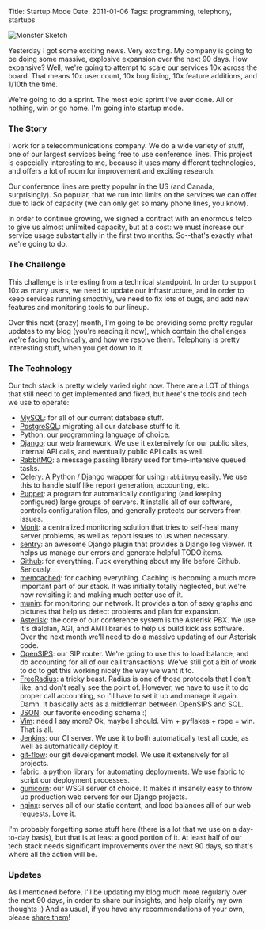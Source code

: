 Title: Startup Mode
Date: 2011-01-06
Tags: programming, telephony, startups


![Monster Sketch][]


Yesterday I got some exciting news.  Very exciting.  My company is going to be
doing some massive, explosive expansion over the next 90 days.  How expansive?
Well, we're going to attempt to scale our services 10x across the board.  That
means 10x user count, 10x bug fixing, 10x feature additions, and 1/10th the
time.

We're going to do a sprint.  The most epic sprint I've ever done.  All or
nothing, win or go home.  I'm going into startup mode.


### The Story

I work for a telecommunications company.  We do a wide variety of stuff, one of
our largest services being free to use conference lines.  This project is
especially interesting to me, because it uses many different technologies, and
offers a lot of room for improvement and exciting research.

Our conference lines are pretty popular in the US (and Canada, surprisingly).
So popular, that we run into limits on the services we can offer due to lack of
capacity (we can only get so many phone lines, you know).

In order to continue growing, we signed a contract with an enormous telco to
give us almost unlimited capacity, but at a cost: we must increase our service
usage substantially in the first two months.  So--that's exactly what we're
going to do.


### The Challenge

This challenge is interesting from a technical standpoint.  In order to support
10x as many users, we need to update our infrastructure, and in order to keep
services running smoothly, we need to fix lots of bugs, and add new features
and monitoring tools to our lineup.

Over this next (crazy) month, I'm going to be providing some pretty regular
updates to my blog (you're reading it now), which contain the challenges we're
facing technically, and how we resolve them.  Telephony is pretty interesting
stuff, when you get down to it.


### The Technology

Our tech stack is pretty widely varied right now.  There are a LOT of things
that still need to get implemented and fixed, but here's the tools and tech we
use to operate:

-   [MySQL][]: for all of our current database stuff.
-   [PostgreSQL][]: migrating all our database stuff to it.
-   [Python][]: our programming language of choice.
-   [Django][]: our web framework.  We use it extensively for our public sites,
    internal API calls, and eventually public API calls as well.
-   [RabbitMQ][]: a message passing library used for time-intensive queued
    tasks.
-   [Celery][]: A Python / Django wrapper for using `rabbitmyq` easily.  We use
    this to handle stuff like report generation, accounting, etc.
-   [Puppet][]: a program for automatically configuring (and keeping
    configured) large groups of servers.  It installs all of our software,
    controls configuration files, and generally protects our servers from
    issues.
-   [Monit][]: a centralized monitoring solution that tries to self-heal many
    server problems, as well as report issues to us when necessary.
-   [sentry][]: an awesome Django plugin that provides a Django log viewer.  It
    helps us manage our errors and generate helpful TODO items.
-   [Github][]: for everything.  Fuck everything about my life before Github.
    Seriously.
-   [memcached][]: for caching everything.  Caching is becoming a much more
    important part of our stack.  It was initially totally neglected, but we're
    now revisiting it and making much better use of it.
-   [munin][]: for monitoring our network.  It provides a ton of sexy graphs
    and pictures that help us detect problems and plan for expansion.
-   [Asterisk][]: the core of our conference system is the Asterisk PBX.  We
    use it's dialplan, AGI, and AMI libraries to help us build kick ass
    software.  Over the next month we'll need to do a massive updating of our
    Asterisk code.
-   [OpenSIPS][]: our SIP router.  We're going to use this to load balance, and
    do accounting for all of our call transactions.  We've still got a bit of
    work to do to get this working nicely the way we want it to.
-   [FreeRadius][]: a tricky beast.  Radius is one of those protocols that I
    don't like, and don't really see the point of.  However, we have to use it
    to do proper call accounting, so I'll have to set it up and manage it
    again.  Damn.  It basically acts as a middleman between OpenSIPS and SQL.
-   [JSON][]: our favorite encoding schema :)
-   [Vim][]: need I say more?  Ok, maybe I should.  Vim + pyflakes + rope =
    win.  That is all.
-   [Jenkins][]: our CI server.  We use it to both automatically test all code,
    as well as automatically deploy it.
-   [git-flow][]: our git development model.  We use it extensively for all
    projects.
-   [fabric][]: a python library for automating deployments.  We use fabric to
    script our deployment processes.
-   [gunicorn][]: our WSGI server of choice.  It makes it insanely easy to
    throw up production web servers for our Django projects.
-   [nginx][]: serves all of our static content, and load balances all of our
    web requests.  Love it.

I'm probably forgetting some stuff here (there is a lot that we use on a
day-to-day basis), but that is at least a good portion of it.  At least half of
our tech stack needs significant improvements over the next 90 days, so that's
where all the action will be.


### Updates

As I mentioned before, I'll be updating my blog much more regularly over the
next 90 days, in order to share our insights, and help clarify my own thoughts
:)  And as usual, if you have any recommendations of your own, please
[share them][]!


  [Monster Sketch]: |filename|/images/2011/monster-sketch.png "Monster Sketch"
  [MySQL]: http://www.mysql.com/ "MySQL"
  [PostgreSQL]: http://www.postgresql.org/ "PostgreSQL"
  [Python]: http://python.org/ "Python"
  [Django]: https://www.djangoproject.com/ "Django"
  [RabbitMQ]: http://www.rabbitmq.com/ "RabbitMQ"
  [Celery]: http://celeryproject.org/ "Celery"
  [Puppet]: https://puppetlabs.com/ "Puppet"
  [Monit]: http://mmonit.com/monit/ "Monit"
  [sentry]: https://getsentry.com/welcome/ "Sentry"
  [Github]: https://github.com/ "Github"
  [memcached]: http://www.memcached.org/ "Memcached"
  [munin]: http://munin-monitoring.org/ "Munin"
  [Asterisk]: http://www.asterisk.org/ "Asterisk"
  [OpenSIPS]: http://www.opensips.org/ "OpenSIPS"
  [FreeRadius]: http://freeradius.org/ "FreeRadius"
  [JSON]: http://json.org/ "JSON"
  [Vim]: http://www.vim.org/ "Vim"
  [Jenkins]: http://jenkins-ci.org/ "Jenkins"
  [git-flow]: http://nvie.com/posts/a-successful-git-branching-model/ "Git Flow"
  [fabric]: http://docs.fabfile.org/en/latest/ "Fabric"
  [gunicorn]: http://gunicorn.org/ "Gunicorn"
  [nginx]: http://www.nginx.org/ "Nginx"
  [share them]: mailto:rdegges@gmail.com "Randall Degges' Email"
